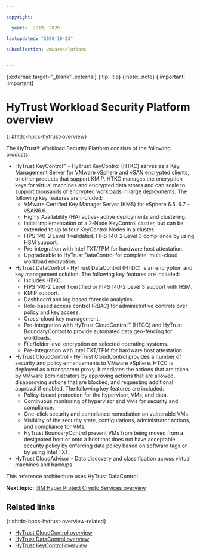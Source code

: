 ```yaml
---

copyright:

  years:  2019, 2020

lastupdated: "2020-10-23"

subcollection: vmwaresolutions


---
```


{:external: target="_blank" .external}
{:tip: .tip}
{:note: .note}
{:important: .important}

# HyTrust Workload Security Platform overview
{: #htdc-hpcs-hytrust-overview}

The HyTrust® Workload Security Platform consists of the following products:

* HyTrust KeyControl™ - HyTrust KeyControl (HTKC) serves as a Key Management Server for VMware vSphere and vSAN encrypted clients, or other products that support KMIP. HTKC manages the encryption keys for virtual machines and encrypted data stores and can scale to support thousands of encrypted workloads in large deployments. The following key features are included:
    * VMware Certified Key Manager Server (KMS) for vSphere 6.5, 6.7 – vSAN6.6.
    * Highly Availability (HA) active- active deployments and clustering.
    * Initial implementation of a 2-Node KeyControl cluster, but can be extended to up to four KeyControl Nodes in a cluster.
    * FIPS 140-2 Level 1 validated. FIPS 140-2 Level 3 compliance by using HSM support.
    * Pre-integration with Intel TXT/TPM for hardware host attestation.
    * Upgradeable to HyTrust DataControl for complete, multi-cloud workload encryption.
* HyTrust DataControl - HyTrust DataControl (HTDC) is an encryption and key management solution. The following key features are included:
    * Includes HTKC.
    * FIPS 140-2 Level 1 certified or FIPS 140-2 Level 3 support with HSM.
    * KMIP support.
    * Dashboard and log based forensic analytics.
    * Role-based access control (RBAC) for administrative controls over policy and key access.
    * Cross-cloud key management.
    * Pre-integration with HyTrust CloudControl™ (HTCC) and HyTrust BoundaryControl to provide automated data geo-fencing for workloads.
    * File/folder level encryption on selected operating systems.
    * Pre-integration with Intel TXT/TPM for hardware host attestation.
* HyTrust CloudControl - HyTrust CloudControl provides a number of security and policy enhancements to VMware vSphere.​ HTCC is deployed as a transparent proxy. It mediates the actions that are taken by VMware administrators by approving actions that are allowed, disapproving actions that are blocked, and requesting additional approval if enabled. The following key features are included:
    * Policy-based protection for the hypervisor, VMs, and data.
    * Continuous monitoring of hypervisor and VMs for security and compliance.
    * One-click security and compliance remediation on vulnerable VMs.
    * Visibility of the security state, configurations, administrator actions, and compliance for VMs.
    * HyTrust BoundaryControl prevent VMs from being moved from a designated host or onto a host that does not have acceptable security policy by enforcing data policy based on software tags or by using Intel TXT.
* HyTrust CloudAdvisor - Data discovery and classification across virtual machines and backups.

This reference architecture uses HyTrust DataControl.

**Next topic:** [IBM Hyper Protect Crypto Services overview](/docs/vmwaresolutions?topic=vmwaresolutions-htdc-hpcs-hpcs-overview)

## Related links
{: #htdc-hpcs-hytrust-overview-related}

* [HyTrust CloudControl overview](/docs/vmwaresolutions?topic=vmwaresolutions-htcc_considerations)
* [HyTrust DataControl overview](/docs/vmwaresolutions?topic=vmwaresolutions-htdc_considerations)
* [HyTrust KeyControl overview](/docs/vmwaresolutions?topic=vmwaresolutions-htkc_considerations)
